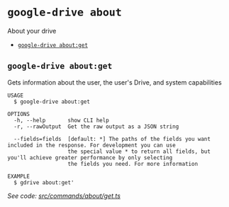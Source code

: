 `google-drive about`
====================

About your drive

* [`google-drive about:get`](#google-drive-aboutget)

## `google-drive about:get`

Gets information about the user, the user's Drive, and system capabilities

```
USAGE
  $ google-drive about:get

OPTIONS
  -h, --help       show CLI help
  -r, --rawOutput  Get the raw output as a JSON string

  --fields=fields  [default: *] The paths of the fields you want included in the response. For development you can use
                   the special value * to return all fields, but you'll achieve greater performance by only selecting
                   the fields you need. For more information

EXAMPLE
  $ gdrive about:get'
```

_See code: [src/commands/about/get.ts](https://github.com/quangvinh2080/google-drive-cli/blob/v0.0.1/src/commands/about/get.ts)_
